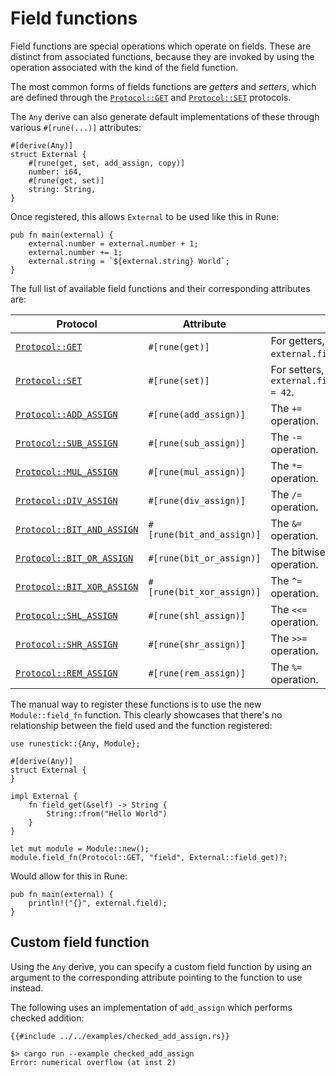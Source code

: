 # Field functions

Field functions are special operations which operate on fields. These are
distinct from associated functions, because they are invoked by using the
operation associated with the kind of the field function.

The most common forms of fields functions are *getters* and *setters*, which are
defined through the [`Protocol::GET`] and [`Protocol::SET`] protocols.

The `Any` derive can also generate default implementations of these through
various `#[rune(...)]` attributes:

```rust,noplaypen
#[derive(Any)]
struct External {
    #[rune(get, set, add_assign, copy)]
    number: i64,
    #[rune(get, set)]
    string: String,
}
```

Once registered, this allows `External` to be used like this in Rune:

```rune
pub fn main(external) {
    external.number = external.number + 1;
    external.number += 1;
    external.string = `${external.string} World`;
}
```

The full list of available field functions and their corresponding attributes
are:

| Protocol | Attribute | |
|-|-|-|
| [`Protocol::GET`] | `#[rune(get)]` | For getters, like `external.field`. |
| [`Protocol::SET`] | `#[rune(set)]` | For setters, like `external.field = 42`. |
| [`Protocol::ADD_ASSIGN`] | `#[rune(add_assign)]` | The `+=` operation. |
| [`Protocol::SUB_ASSIGN`] | `#[rune(sub_assign)]` | The `-=` operation. |
| [`Protocol::MUL_ASSIGN`] | `#[rune(mul_assign)]` | The `*=` operation. |
| [`Protocol::DIV_ASSIGN`] | `#[rune(div_assign)]` | The `/=` operation. |
| [`Protocol::BIT_AND_ASSIGN`] | `#[rune(bit_and_assign)]` | The `&=` operation. |
| [`Protocol::BIT_OR_ASSIGN`] | `#[rune(bit_or_assign)]` | The bitwise or operation. |
| [`Protocol::BIT_XOR_ASSIGN`] | `#[rune(bit_xor_assign)]` | The `^=` operation. |
| [`Protocol::SHL_ASSIGN`] | `#[rune(shl_assign)]` | The `<<=` operation. |
| [`Protocol::SHR_ASSIGN`] | `#[rune(shr_assign)]` | The `>>=` operation. |
| [`Protocol::REM_ASSIGN`] | `#[rune(rem_assign)]` | The `%=` operation. |

The manual way to register these functions is to use the new `Module::field_fn`
function. This clearly showcases that there's no relationship between the field
used and the function registered:

```rust,noplaypen
use runestick::{Any, Module};

#[derive(Any)]
struct External {
}

impl External {
    fn field_get(&self) -> String {
        String::from("Hello World")
    }
}

let mut module = Module::new();
module.field_fn(Protocol::GET, "field", External::field_get)?;
```

Would allow for this in Rune:

```rune
pub fn main(external) {
    println!("{}", external.field);
}
```

## Custom field function

Using the `Any` derive, you can specify a custom field function by using an
argument to the corresponding attribute pointing to the function to use instead.

The following uses an implementation of `add_assign` which performs checked
addition:

```rust,noplaypen
{{#include ../../examples/checked_add_assign.rs}}
```

```text
$> cargo run --example checked_add_assign
Error: numerical overflow (at inst 2)
```

[`Protocol::GET`]: https://docs.rs/runestick/0/runestick/struct.Protocol.html#associatedconstant.GET
[`Protocol::SET`]: https://docs.rs/runestick/0/runestick/struct.Protocol.html#associatedconstant.SET
[`Protocol::ADD_ASSIGN`]: https://docs.rs/runestick/0/runestick/struct.Protocol.html#associatedconstant.ADD_ASSIGN
[`Protocol::SUB_ASSIGN`]: https://docs.rs/runestick/0/runestick/struct.Protocol.html#associatedconstant.SUB_ASSIGN
[`Protocol::MUL_ASSIGN`]: https://docs.rs/runestick/0/runestick/struct.Protocol.html#associatedconstant.MUL_ASSIGN
[`Protocol::DIV_ASSIGN`]: https://docs.rs/runestick/0/runestick/struct.Protocol.html#associatedconstant.DIV_ASSIGN
[`Protocol::BIT_AND_ASSIGN`]: https://docs.rs/runestick/0/runestick/struct.Protocol.html#associatedconstant.BIT_AND_ASSIGN
[`Protocol::BIT_OR_ASSIGN`]: https://docs.rs/runestick/0/runestick/struct.Protocol.html#associatedconstant.BIT_OR_ASSIGN
[`Protocol::BIT_XOR_ASSIGN`]: https://docs.rs/runestick/0/runestick/struct.Protocol.html#associatedconstant.BIT_XOR_ASSIGN
[`Protocol::SHL_ASSIGN`]: https://docs.rs/runestick/0/runestick/struct.Protocol.html#associatedconstant.SHL_ASSIGN
[`Protocol::SHR_ASSIGN`]: https://docs.rs/runestick/0/runestick/struct.Protocol.html#associatedconstant.SHR_ASSIGN
[`Protocol::REM_ASSIGN`]: https://docs.rs/runestick/0/runestick/struct.Protocol.html#associatedconstant.REM_ASSIGN

